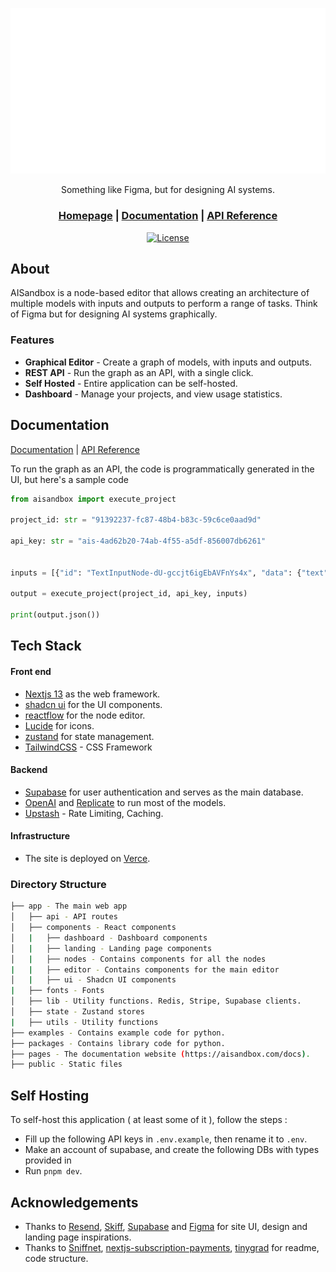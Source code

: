 <div align="center">

[![logo](https://raw.githubusercontent.com/Shubhamai/AISandbox/main/public/assets/editor.svg)](https://tinygrad.org)

Something like Figma, but for designing AI systems.

<h3>

[Homepage](https://aisandbox.app) | [Documentation](https://aisandbox.app/docs) | [API Reference](https://aisandbox.app/api)

</h3>

[![License](https://img.shields.io/github/license/shubhamai/aisandbox)](https://github.com/shubhamai/aisandbox/license)

</div>


## About

AISandbox is a node-based editor that allows creating an architecture of multiple models with inputs and outputs to perform a range of tasks. Think of Figma but for designing AI systems graphically.

### Features

- **Graphical Editor** - Create a graph of models, with inputs and outputs.
- **REST API** - Run the graph as an API, with a single click.
- **Self Hosted** - Entire application can be self-hosted.
- **Dashboard** - Manage your projects, and view usage statistics.

## Documentation

[Documentation](https://aisandbox.app/docs) | [API Reference](https://aisandbox.app/api)

To run the graph as an API, the code is programmatically generated in the UI, but here's a sample code

```py
from aisandbox import execute_project

project_id: str = "91392237-fc87-48b4-b83c-59c6ce0aad9d"

api_key: str = "ais-4ad62b20-74ab-4f55-a5df-856007db6261"


inputs = [{"id": "TextInputNode-dU-gccjt6igEbAVFnYs4x", "data": {"text": "Hello!"}}]

output = execute_project(project_id, api_key, inputs)

print(output.json())
```

## Tech Stack

#### Front end 
- [Nextjs 13](https://nextjs.org/docs) as the web framework. 
- [shadcn ui](https://ui.shadcn.com/) for the UI components. 
- [reactflow](https://reactflow.dev/) for the node editor.
- [Lucide](https://lucide.dev/) for icons.
- [zustand](https://zustand-demo.pmnd.rs/) for state management.
- [TailwindCSS](https://tailwindcss.com/) - CSS Framework

#### Backend
- [Supabase](https://supabase.com/) for user authentication and serves as the main database. 
- [OpenAI](https://openai.com/) and [Replicate](https://replicate.com/) to run most of the models.
- [Upstash](https://upstash.com/) - Rate Limiting, Caching.

#### Infrastructure

- The site is deployed on [Verce](https://vercel.com/).


### Directory Structure

```bash
├── app - The main web app
│   ├── api - API routes
│   ├── components - React components
│   |   ├── dashboard - Dashboard components
│   |   ├── landing - Landing page components
│   |   ├── nodes - Contains components for all the nodes
|   |   ├── editor - Contains components for the main editor
│   |   ├── ui - Shadcn UI components
|   ├── fonts - Fonts
│   ├── lib - Utility functions. Redis, Stripe, Supabase clients.
│   ├── state - Zustand stores
|   ├── utils - Utility functions
├── examples - Contains example code for python.
├── packages - Contains library code for python.
├── pages - The documentation website (https://aisandbox.com/docs).
├── public - Static files
```

## Self Hosting

To self-host this application ( at least some of it ), follow the steps :

- Fill up the following API keys in `.env.example`, then rename it to `.env`.
- Make an account of supabase, and create the following DBs with types provided in [](./types_db.ts)
- Run `pnpm dev`.

## Acknowledgements

- Thanks to [Resend](https://resend.com/home), [Skiff](https://skiff.com/), [Supabase](https://supabase.com/) and [Figma](https://figma.com/) for site UI, design and landing page inspirations.
- Thanks to [Sniffnet](https://github.com/GyulyVGC/sniffnet/), [nextjs-subscription-payments](https://github.com/vercel/nextjs-subscription-payments), [tinygrad](https://github.com/tinygrad/tinygrad/) for readme, code structure. 
